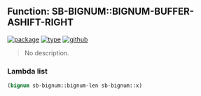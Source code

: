 ## Function: SB-BIGNUM::BIGNUM-BUFFER-ASHIFT-RIGHT
[![package](https://img.shields.io/badge/Package-SB--BIGNUM-5f9ea0.svg?style=social&colorA=999999)](../) [![type](https://img.shields.io/badge/Type-Function-5f9ea0.svg?style=social&colorA=999999)](../#function) [![github](https://img.shields.io/badge/GitHub-View_the_source-5f9ea0.svg?style=social&colorA=999999&logo=github)](https://github.com/sbcl/sbcl/blob/master/src/code/bignum.lisp/) 

> No description.

### Lambda list
```cl
(bignum sb-bignum::bignum-len sb-bignum::x)
```

